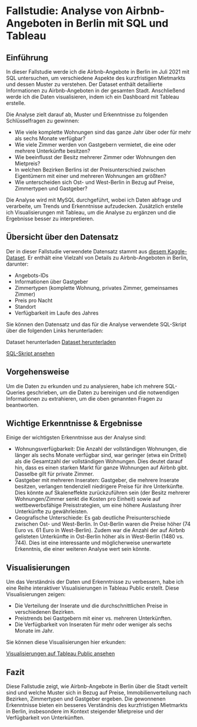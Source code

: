 # Fallstudie: Analyse von Airbnb-Angeboten in Berlin mit SQL und Tableau
## Einführung
In dieser Fallstudie werde ich die Airbnb-Angebote in Berlin im Juli 2021 mit SQL untersuchen, um verschiedene Aspekte des kurzfristigen Mietmarkts und dessen Muster zu verstehen. Der Dataset enthält detaillierte Informationen zu Airbnb-Angeboten in der gesamten Stadt. Anschließend werde ich die Daten visualisieren, indem ich ein Dashboard mit Tableau erstelle.

Die Analyse zielt darauf ab, Muster und Erkenntnisse zu folgenden Schlüsselfragen zu gewinnen:

- Wie viele komplette Wohnungen sind das ganze Jahr über oder für mehr als sechs Monate verfügbar?
- Wie viele Zimmer werden von Gastgebern vermietet, die eine oder mehrere Unterkünfte besitzen?
- Wie beeinflusst der Besitz mehrerer Zimmer oder Wohnungen den Mietpreis?
- In welchen Bezirken Berlins ist der Preisunterschied zwischen Eigentümern mit einer und mehreren Wohnungen am größten?
- Wie unterscheiden sich Ost- und West-Berlin in Bezug auf Preise, Zimmertypen und Gastgeber?

Die Analyse wird mit MySQL durchgeführt, wobei ich Daten abfrage und verarbeite, um Trends und Erkenntnisse aufzudecken. Zusätzlich erstelle ich Visualisierungen mit Tableau, um die Analyse zu ergänzen und die Ergebnisse besser zu interpretieren.

## Übersicht über den Datensatz
Der in dieser Fallstudie verwendete Datensatz stammt aus [diesem Kaggle-Dataset](https://www.kaggle.com/datasets/lennarthaupts/airbnb-berlin-july-2021/data). Er enthält eine Vielzahl von Details zu Airbnb-Angeboten in Berlin, darunter:

- Angebots-IDs
- Informationen über Gastgeber
- Zimmertypen (komplette Wohnung, privates Zimmer, gemeinsames Zimmer)
- Preis pro Nacht
- Standort
- Verfügbarkeit im Laufe des Jahres

Sie können den Datensatz und das für die Analyse verwendete SQL-Skript über die folgenden Links herunterladen:

Dataset herunterladen
[Dataset herunterladen](https://github.com/andrealionzo/case-study/blob/main/listings_berlin1.csv)

[SQL-Skript ansehen](https://github.com/andrealionzo/case-study/blob/main/case-study-berlin-airbnb.sql)

## Vorgehensweise
Um die Daten zu erkunden und zu analysieren, habe ich mehrere SQL-Queries geschrieben, um die Daten zu bereinigen und die notwendigen Informationen zu extrahieren, um die oben genannten Fragen zu beantworten.

## Wichtige Erkenntnisse & Ergebnisse
Einige der wichtigsten Erkenntnisse aus der Analyse sind:

- Wohnungsverfügbarkeit: Die Anzahl der vollständigen Wohnungen, die länger als sechs Monate verfügbar sind, war geringer (etwa ein Drittel) als die Gesamtzahl der vollständigen Wohnungen. Dies deutet darauf hin, dass es einen starken Markt für ganze Wohnungen auf Airbnb gibt. Dasselbe gilt für private Zimmer.
- Gastgeber mit mehreren Inseraten: Gastgeber, die mehrere Inserate besitzen, verlangen tendenziell niedrigere Preise für ihre Unterkünfte. Dies könnte auf Skaleneffekte zurückzuführen sein (der Besitz mehrerer Wohnungen/Zimmer senkt die Kosten pro Einheit) sowie auf wettbewerbsfähige Preisstrategien, um eine höhere Auslastung ihrer Unterkünfte zu gewährleisten.
- Geografische Unterschiede: Es gab deutliche Preisunterschiede zwischen Ost- und West-Berlin. In Ost-Berlin waren die Preise höher (74 Euro vs. 61 Euro in West-Berlin). Zudem war die Anzahl der auf Airbnb gelisteten Unterkünfte in Ost-Berlin höher als in West-Berlin (1480 vs. 744). Dies ist eine interessante und möglicherweise unerwartete Erkenntnis, die einer weiteren Analyse wert sein könnte.

## Visualisierungen
Um das Verständnis der Daten und Erkenntnisse zu verbessern, habe ich eine Reihe interaktiver Visualisierungen in Tableau Public erstellt. Diese Visualisierungen zeigen:

- Die Verteilung der Inserate und die durchschnittlichen Preise in verschiedenen Bezirken.
- Preistrends bei Gastgebern mit einer vs. mehreren Unterkünften.
- Die Verfügbarkeit von Inseraten für mehr oder weniger als sechs Monate im Jahr.

Sie können diese Visualisierungen hier erkunden:

[Visualisierungen auf Tableau Public ansehen](https://public.tableau.com/views/BerlinAirbnbCaseStudy_17365354378540/BerlinAirBnbListingsbyDistrict?:language=en-GB&:sid=&:redirect=auth&:display_count=n&:origin=viz_share_link)

## Fazit
Diese Fallstudie zeigt, wie Airbnb-Angebote in Berlin über die Stadt verteilt sind und welche Muster sich in Bezug auf Preise, Immobilienverteilung nach Bezirken, Zimmertypen und Gastgeber ergeben. Die gewonnenen Erkenntnisse bieten ein besseres Verständnis des kurzfristigen Mietmarkts in Berlin, insbesondere im Kontext steigender Mietpreise und der Verfügbarkeit von Unterkünften.
